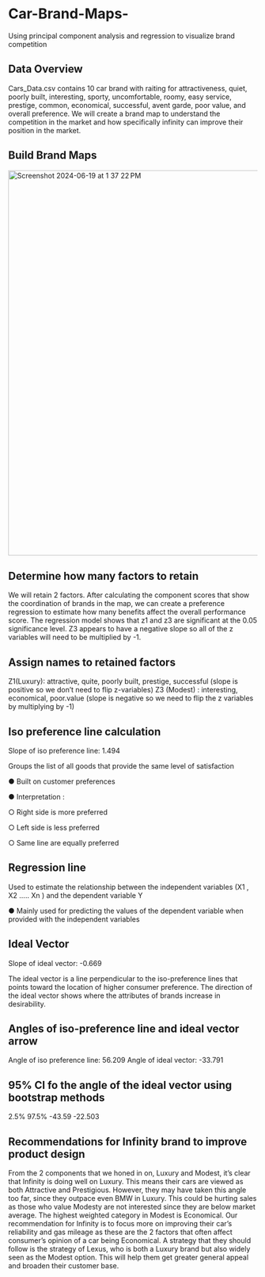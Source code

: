 # Car-Brand-Maps-
Using principal component analysis and regression to visualize brand competition 

## Data Overview 
Cars_Data.csv contains 10 car brand with raiting for attractiveness, quiet, poorly built, interesting, sporty, uncomfortable, roomy, easy service, prestige, common, economical, successful, avent garde, poor value, and overall preference. We will create a brand map to understand the competition in the market and how specifically infinity can improve their position in the market. 

## Build Brand Maps 
<img width="777" alt="Screenshot 2024-06-19 at 1 37 22 PM" src="https://github.com/lex910/Car-Brand-Maps-/assets/101606445/0c742890-c578-4d77-9889-bf9f2d991f1a">

## Determine how many factors to retain 
We will retain 2 factors. After calculating the component scores that show the coordination of brands in the map, we can create a preference regression to estimate how many benefits affect the overall performance score. The regression model shows that z1 and z3 are significant at the 0.05 significance level. Z3 appears to have a negative slope so all of the z variables will need to be multiplied by -1.

## Assign names to retained factors 
Z1(Luxury): attractive, quite, poorly built, prestige, successful (slope is positive so we don’t need to flip z-variables)
Z3 (Modest) : interesting, economical, poor.value (slope is negative so we need to flip the z variables by multiplying by -1)

## Iso preference line calculation 

Slope of iso preference line: 1.494

 Groups the list of all goods that provide the same level of satisfaction
 
● Built on customer preferences

● Interpretation :

  ○   Right side is more preferred
  
  ○   Left side is less preferred
  
  ○   Same line are equally preferred

## Regression line

 Used to estimate the relationship between the independent variables (X1 , X2 ..... Xn ) and the dependent variable Y
 
● Mainly used for predicting the values of the dependent variable when provided with the independent variables

## Ideal Vector

Slope of ideal vector: -0.669

The ideal vector is a line perpendicular to the iso-preference lines that points toward the location of higher consumer preference. The direction of the ideal vector shows where the attributes of brands increase in desirability.

## Angles of iso-preference line and ideal vector arrow 

Angle of iso preference line: 56.209
Angle of ideal vector: -33.791

## 95% CI fo the angle of the ideal vector using bootstrap methods 
2.5%          97.5%
-43.59        -22.503

## Recommendations for Infinity brand to improve product design 

From the 2 components that we honed in on, Luxury and Modest, it’s clear that Infinity is doing well on Luxury. This means their cars are viewed as both Attractive and Prestigious. However, they may have taken this angle too far, since they outpace even BMW in Luxury. This could be hurting sales as those who value Modesty are not interested since they are below market average. The highest weighted category in Modest is Economical. Our recommendation for Infinity is to focus more on improving their car’s reliability and gas mileage as these are the 2 factors that often affect consumer’s opinion of a car being Economical. A strategy that they should follow is the strategy of Lexus, who is both a Luxury brand but also widely seen as the Modest option. This will help them get greater general appeal and broaden their customer base.
